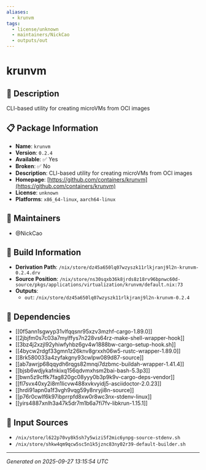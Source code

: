 ```yaml
---
aliases:
  - krunvm
tags:
  - license/unknown
  - maintainers/NickCao
  - outputs/out
---
```


# krunvm

## 📝 Description

CLI-based utility for creating microVMs from OCI images

## 📋 Package Information

- **Name**: `krunvm`
- **Version**: `0.2.4`
- **Available**: ✅ Yes
- **Broken**: ✅ No
- **Description**: CLI-based utility for creating microVMs from OCI images
- **Homepage**: [https://github.com/containers/krunvm](https://github.com/containers/krunvm)
- **License**: `unknown`
- **Platforms**: `x86_64-linux`, `aarch64-linux`
## 👥 Maintainers

- @NickCao


## 🔧 Build Information

- **Derivation Path**: `/nix/store/dz45a650lq07wzyszk11rlkjranj9l2n-krunvm-0.2.4.drv`
- **Source Position**: `/nix/store/ns30sqxb36k8jrds8z18rv96bpnwc60d-source/pkgs/applications/virtualization/krunvm/default.nix:73`
- **Outputs**:
  - `out`:  `/nix/store/dz45a650lq07wzyszk11rlkjranj9l2n-krunvm-0.2.4`

## 🔗 Dependencies

- [[0f5ann1sgwyp31vlfqqsnr95xzv3mzhf-cargo-1.89.0]]
- [[2jbjfm0s7c03a7mylffys7n228vs64rz-make-shell-wrapper-hook]]
- [[3bz4j2xzjl92yhiwfyhbz6gv4w1888bw-cargo-setup-hook.sh]]
- [[4bycw2rdgf33gmn1z26knv8grxxh06w5-rustc-wrapper-1.89.0]]
- [[8rk580033a4zyfakgny93cwlpw089d87-source]]
- [[ab7awrjp68qqydh6rqgs82mnqi7dzbmc-buildah-wrapper-1.41.4]]
- [[bjsb6wdjykafnkixq156qdvmxhsm2bai-bash-5.3p3]]
- [[bwn5z9cffk7fag820gc08yyy0b3p9k9v-cargo-deps-vendor]]
- [[fl7svx40xy2i8m1licvw488xvkvyidj5-asciidoctor-2.0.23]]
- [[hrdi91apn0a1f3vgh9vqg59y8nryji8n-source]]
- [[p76r0cwlf6k97ibprrpfd8xw0r8wc3nx-stdenv-linux]]
- [[yirs4887xnlh3a47k5dr7m1b6a7fi7fv-libkrun-1.15.1]]

## 📁 Input Sources

- `/nix/store/l622p70vy8k5sh7y5wizi5f2mic6ynpg-source-stdenv.sh`
- `/nix/store/shkw4qm9qcw5sc5n1k5jznc83ny02r39-default-builder.sh`

---
*Generated on 2025-09-27 13:15:54 UTC*
